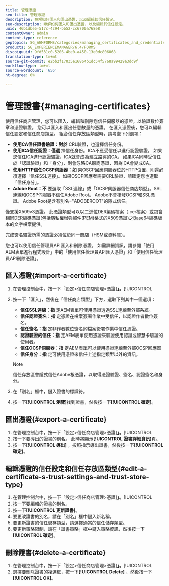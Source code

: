 ```yaml
---
title: 管理憑證
seo-title: 管理憑證
description: 瞭解如何匯入和匯出憑證，以及編輯其信任設定。
seo-description: 瞭解如何匯入和匯出憑證，以及編輯其信任設定。
uuid: 46b1dbe5-517c-4294-bb52-cc6700a768e8
contentOwner: admin
content-type: reference
geptopics: SG_AEMFORMS/categories/managing_certificates_and_credentials
products: SG_EXPERIENCEMANAGER/6.4/FORMS
discoiquuid: 9fd531c0-5206-4be0-a450-13e0dc806068
translation-type: tm+mt
source-git-commit: e2bb2f17035e16864b1dc54f5768a99429a3dd9f
workflow-type: tm+mt
source-wordcount: '656'
ht-degree: 0%

---
```



# 管理證書{#managing-certificates}

使用信任商店管理，您可以匯入、編輯和刪除您信任伺服器的憑證，以驗證數位簽章和憑證驗證。 您可以匯入和匯出任意數量的憑證。 在匯入憑證後，您可以編輯信任設定和信任商店類型。 組合信任存放區類型時，請考慮下列選項：

* **使用CA信任證書驗證：對於** CRL驗證，也選擇信任身份。
* **使用ICA信任認證：僅選** 擇信任身份。ICA不應受信任以進行認證驗證。 如果您信任ICA進行認證驗證，ICA就會成為建立路徑的CA。 如果ICA同時受信任於「認證驗證」和「身分」，則會忽略CA廠商憑證，因為ICA會變成CA。
* **使用HTTP信任OCSP伺服器：如** 果OSCP回應伺服器位於HTTP位置，則還必須選擇「信任SSL連接」。如果OSCP回應者需要CRL驗證，請確定您也選取「信任身分」。
* **Adobe Root：不** 要選取「SSL連線」或「OCSP伺服器信任商店類型」。SSL連線和OCSP伺服器不信任Adobe Root。 Adobe不會核發OCSP和SSL憑證。 Adobe Root是含有別名=&quot;ADOBEROOT&quot;的隱式信任。

僅支援X509v3憑證。 此憑證類型可以以二進位DER編碼檔案（.cer檔案）或包含相同DER編碼憑證(包括隱私權增強郵件(PEM)格式的X509憑證)之Base64編碼版本的文字檔案提供。

完成簽名驗證所需的憑證必須位於同一商店（HSM或資料庫）。

您也可以使用信任管理員API匯入和刪除憑證。 如需詳細資訊，請參閱「使用AEM表單進行程式設計」中的「使用信任管理員API匯入憑證」和「使用信任管理員API刪除憑證」。[](https://www.adobe.com/go/learn_aemforms_programming_63)

## 匯入憑證{#import-a-certificate}

1. 在管理控制台中，按一下「設定>信任商店管理>憑證&#x200B;]**」。**[!UICONTROL 
1. 按一下「匯入」，然後在「信任商店類型」下方，選取下列其中一個選項：

   * **信任SSL連線：指** 定AEM表單可使用憑證透過SSL連線至外部系統。
   * **信任認證簽名：指** 定憑證在檔案簽署作業中受信任，以認證作者數位簽名。
   * **信任簽名：指** 定非作者數位簽名的檔案簽署作業中信任憑證。
   * **認證驗證的信任：指** 定AEM表單使用憑證來驗證使用認證或智慧卡驗證的使用者。
   * **信任OCSP伺服器：指** 定AEM表單可以使用憑證連線至外部OCSP回應器
   * **信任身分：指** 定可使用憑證來信任上述指定類型以外的資訊。

   >[!NOTE]
   >
   >信任存放區會隱式信任Adobe根憑證，以取得憑證驗證、簽名、認證簽名和身分。

1. 在「別名」框中，鍵入證書的標識符。
1. 按一下&#x200B;**[!UICONTROL 瀏覽]**&#x200B;找到證書，然後按一下&#x200B;**[!UICONTROL 確定]**。

## 匯出憑證{#export-a-certificate}

1. 在管理控制台中，按一下「設定>信任商店管理>憑證&#x200B;]**」。**[!UICONTROL 
1. 按一下要導出的證書的別名。 此時將顯示&#x200B;**[!UICONTROL 證書詳細資訊]**&#x200B;頁。
1. 按一下&#x200B;**[!UICONTROL 導出]** ，按照指示導出證書，然後按一下&#x200B;**[!UICONTROL 確定]**。

## 編輯憑證的信任設定和信任存放區類型{#edit-a-certificate-s-trust-settings-and-trust-store-type}

1. 在管理控制台中，按一下「設定>信任商店管理>憑證&#x200B;]**」。**[!UICONTROL 
1. 按一下要編輯的證書的別名。
1. 按一下&#x200B;**[!UICONTROL 更新證書]**。
1. 要更改證書的別名，請在「別名」框中鍵入新名稱。
1. 要更新證書的信任儲存類型，請選擇適當的信任儲存類型。
1. 要更新策略限制，請在「證書策略」框中鍵入策略資訊，然後按一下&#x200B;**[!UICONTROL 確定]**。

## 刪除證書{#delete-a-certificate}

1. 在管理控制台中，按一下「設定>信任商店管理>憑證&#x200B;]**」。**[!UICONTROL 
1. 選擇要刪除證書的複選框，按一下&#x200B;**[!UICONTROL Delete]** ，然後按一下&#x200B;**[!UICONTROL OK]**。


